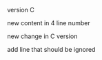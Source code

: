version C


new content in 4 line number


new change in C version


add line that should be ignored
